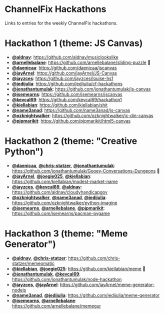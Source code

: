 # ChannelFix Hackathons

Links to entries for the weekly ChannelFix hackathons.


# Hackathon 1 (theme: JS Canvas)

- [**@aldnav**][1]: https://github.com/aldnav/musiclookslike
- [**@arnellebalane**][2]: https://github.com/arnellebalane/sliding-puzzle :crown:
- [**@daenicaa**][3]: https://github.com/daenicaa/jscanvas
- [**@jayArnel**][4]: https://github.com/jayArnel/JS-Canvas
- [**@jayzces**][5]: https://github.com/jayzces/louise-hs1
- [**@jedijulia**][6]: https://github.com/jedijulia/cf-hackathons
- [**@jonathantumulak**][7]: https://github.com/jonathantumulak/js-canvas
- [**@jsemearns**][8]: https://github.com/jsemearns/jscanvas
- [**@kevcal69**][15]: https://github.com/kevcal69/hackathon1
- [**@kiellabian**][9]: https://github.com/kiellabian/shit
- [**@name3anad**][10]: https://github.com/name3anad/js-canvas
- [**@ozknightwalker**][11]: https://github.com/ozknightwalker/jc-din-canvas
- [**@pjpmarikit**][12]: https://github.com/pjpmarikit/html5-canvas


# Hackathon 2 (theme: "Creative Python")

- [**@daenicaa**][3], [**@chris-statzer**][13], [**@jonathantumulak**][7]: https://github.com/jonathantumulak/Gooey-Conversations-Dungeons :crown:
- [**@jayArnel**][4], [**@joegie025**][14], [**@kiellabian**][9]: https://github.com/kiellabian/modest-market-name
- [**@jayzces**][5], [**@kevcal69**][15], [**@aldnav**][1]: https://github.com/aldnav/cloudyhandicapgov
- [**@ozknightwalker**][11], [**@name3anad**][10], [**@jedijulia**][6]: https://github.com/ozknightwalker/python-imagine
- [**@jsemearns**][8], [**@arnellebalane**][2], [**@pjpmarikit**][12]: https://github.com/jsemearns/pacman-pygame


# Hackathon 3 (theme: "Meme Generator")

- [**@aldnav**][1], [**@chris-statzer**][13]: https://github.com/chris-statzer/memeomatic
- [**@kiellabian**][9], [**@joegie025**][14]: https://github.com/kiellabian/meme :crown:
- [**@jonathantumulak**][7], [**@kevcal69**][15]: https://github.com/jonathantumulak/node-hackathon
- [**@jayzces**][5], [**@jayArnel**][4]: https://github.com/jayArnel/meme-generator-nodejs
- [**@name3anad**][10], [**@jedijulia**][6]: https://github.com/jedijulia/meme-generator
- [**@jsemearns**][8], [**@arnellebalane**][2]: https://github.com/arnellebalane/memegur


[1]: https://github.com/aldnav
[2]: https://github.com/arnellebalane
[3]: https://github.com/daenicaa
[4]: https://github.com/jayArnel
[5]: https://github.com/jayzces
[6]: https://github.com/jedijulia
[7]: https://github.com/jonathantumulak
[8]: https://github.com/jsemearns
[9]: https://github.com/kiellabian
[10]: https://github.com/name3anad
[11]: https://github.com/ozknightwalker
[12]: https://github.com/pjpmarikit
[13]: https://github.com/chris-statzer
[14]: https://github.com/joegie025
[15]: https://github.com/kevcal69
